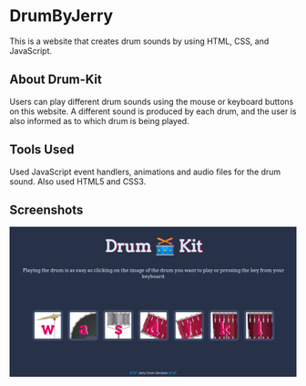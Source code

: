 # DrumByJerry
This is a website that creates drum sounds by using HTML, CSS, and JavaScript.
## About Drum-Kit
Users can play different drum sounds using the mouse or keyboard buttons on this website. A different sound is produced by each drum, and the user is also informed as to which drum is being played.

## Tools Used
Used JavaScript event handlers, animations and audio files for the drum sound. Also used HTML5 and CSS3.

## Screenshots
![](images/website-ss.png)
